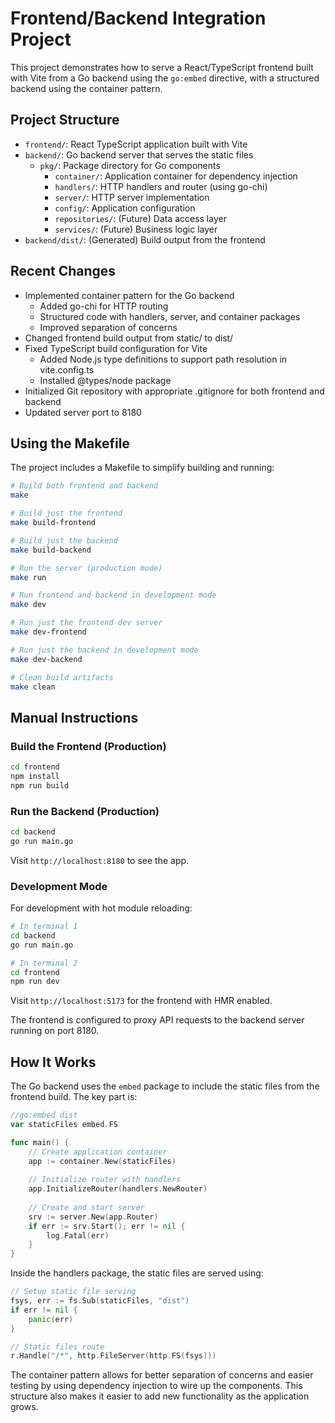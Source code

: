 # Frontend/Backend Integration Project

This project demonstrates how to serve a React/TypeScript frontend built with Vite from a Go backend using the `go:embed` directive, with a structured backend using the container pattern.

## Project Structure

- `frontend/`: React TypeScript application built with Vite
- `backend/`: Go backend server that serves the static files
  - `pkg/`: Package directory for Go components
    - `container/`: Application container for dependency injection
    - `handlers/`: HTTP handlers and router (using go-chi)
    - `server/`: HTTP server implementation
    - `config/`: Application configuration
    - `repositories/`: (Future) Data access layer
    - `services/`: (Future) Business logic layer
- `backend/dist/`: (Generated) Build output from the frontend

## Recent Changes

- Implemented container pattern for the Go backend
  - Added go-chi for HTTP routing
  - Structured code with handlers, server, and container packages
  - Improved separation of concerns
- Changed frontend build output from static/ to dist/
- Fixed TypeScript build configuration for Vite
  - Added Node.js type definitions to support path resolution in vite.config.ts
  - Installed @types/node package
- Initialized Git repository with appropriate .gitignore for both frontend and backend
- Updated server port to 8180

## Using the Makefile

The project includes a Makefile to simplify building and running:

```bash
# Build both frontend and backend
make

# Build just the frontend
make build-frontend

# Build just the backend
make build-backend

# Run the server (production mode)
make run

# Run frontend and backend in development mode
make dev

# Run just the frontend dev server
make dev-frontend

# Run just the backend in development mode
make dev-backend

# Clean build artifacts
make clean
```

## Manual Instructions

### Build the Frontend (Production)

```bash
cd frontend
npm install
npm run build
```

### Run the Backend (Production)

```bash
cd backend
go run main.go
```

Visit `http://localhost:8180` to see the app.

### Development Mode

For development with hot module reloading:

```bash
# In terminal 1
cd backend
go run main.go

# In terminal 2
cd frontend
npm run dev
```

Visit `http://localhost:5173` for the frontend with HMR enabled.

The frontend is configured to proxy API requests to the backend server running on port 8180.

## How It Works

The Go backend uses the `embed` package to include the static files from the frontend build. The key part is:

```go
//go:embed dist
var staticFiles embed.FS

func main() {
    // Create application container
    app := container.New(staticFiles)
    
    // Initialize router with handlers
    app.InitializeRouter(handlers.NewRouter)
    
    // Create and start server
    srv := server.New(app.Router)
    if err := srv.Start(); err != nil {
        log.Fatal(err)
    }
}
```

Inside the handlers package, the static files are served using:

```go
// Setup static file serving
fsys, err := fs.Sub(staticFiles, "dist")
if err != nil {
    panic(err)
}

// Static files route
r.Handle("/*", http.FileServer(http.FS(fsys)))
```

The container pattern allows for better separation of concerns and easier testing by using dependency injection to wire up the components. This structure also makes it easier to add new functionality as the application grows.